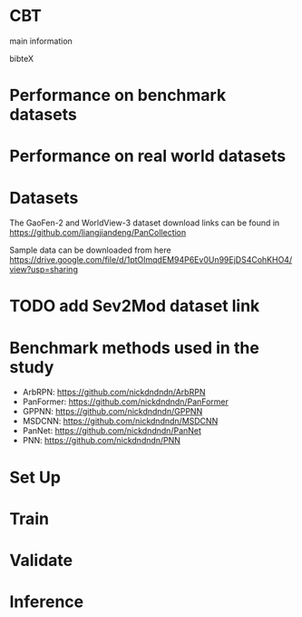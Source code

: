 # CBT

main information

bibteX

# Performance on benchmark datasets

# Performance on real world datasets

# Datasets

The GaoFen-2 and WorldView-3 dataset download links can be found in https://github.com/liangjiandeng/PanCollection

Sample data can be downloaded from here https://drive.google.com/file/d/1ptOImqdEM94P6Ev0Un99EjDS4CohKHO4/view?usp=sharing

# TODO add Sev2Mod dataset link

# Benchmark methods used in the study

- ArbRPN: https://github.com/nickdndndn/ArbRPN
- PanFormer: https://github.com/nickdndndn/PanFormer
- GPPNN: https://github.com/nickdndndn/GPPNN
- MSDCNN: https://github.com/nickdndndn/MSDCNN
- PanNet: https://github.com/nickdndndn/PanNet
- PNN: https://github.com/nickdndndn/PNN

# Set Up

# Train

# Validate

# Inference
